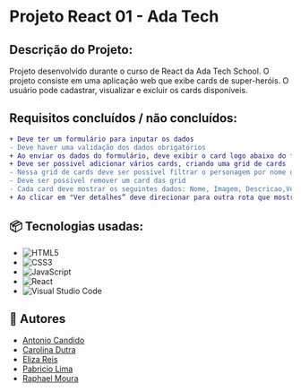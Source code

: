 # Projeto React 01 - Ada Tech

## Descrição do Projeto:

Projeto desenvolvido durante o curso de React da Ada Tech School. O projeto consiste em uma aplicação web que exibe
cards de super-heróis. O usuário pode cadastrar, visualizar e excluir os cards disponíveis.

## Requisitos concluídos / não concluídos:

```diff
+ Deve ter um formulário para inputar os dados
- Deve haver uma validação dos dados obrigatórios
+ Ao enviar os dados do formulário, deve exibir o card logo abaixo do formulário e limpar o formulário
+ Deve ser possivel adicionar vários cards, criando uma grid de cards
- Nessa grid de cards deve ser possível filtrar o personagem por nome ou por tipo
- Deve ser possivel remover um card das grid
- Cada card deve mostrar os seguintes dados: Nome, Imagem, Descricao,Ver detalhes, Remover
+ Ao clicar em "Ver detalhes” deve direcionar para outra rota que mostra todos os dados do personagem
```

## 📦 Tecnologias usadas:

* ![HTML5](https://img.shields.io/badge/html5-%23E34F26.svg?style=for-the-badge&logo=html5&logoColor=white)
* ![CSS3](https://img.shields.io/badge/css3-%231572B6.svg?style=for-the-badge&logo=css3&logoColor=white)
* ![JavaScript](https://img.shields.io/badge/javascript-%23323330.svg?style=for-the-badge&logo=javascript&logoColor=%23F7DF1E)
* ![React](https://img.shields.io/badge/react-%2320232a.svg?style=for-the-badge&logo=react&logoColor=%2361DAFB)
* ![Visual Studio Code](https://img.shields.io/badge/Visual%20Studio%20Code-0078d7.svg?style=for-the-badge&logo=visual-studio-code&logoColor=white)

## 👷 Autores

- <a href='https://github.com/antoniolmcandido'>Antonio Candido</a>
- <a href='https://github.com/ahcarol'>Carolina Dutra</a>
- <a href='https://github.com/elizacso'>Eliza Reis</a>
- <a href='https://github.com/pabriciolima'>Pabricio Lima</a>
- <a href='https://github.com/raphaell-alves'>Raphael Moura</a>
